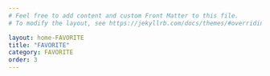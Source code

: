 ```yaml
---
# Feel free to add content and custom Front Matter to this file.
# To modify the layout, see https://jekyllrb.com/docs/themes/#overriding-theme-defaults

layout: home-FAVORITE
title: "FAVORITE"
category: FAVORITE
order: 3
---
```

